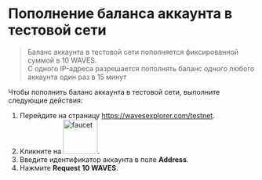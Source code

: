 # Пополнение баланса аккаунта в тестовой сети

> Баланс аккаунта в тестовой сети пополняется фиксированной суммой в 10 WAVES.
<br>С одного IP-адреса разрешается пополнять баланс _одного_ любого аккаунта один раз в 15 минут

Чтобы пополнить баланс аккаунта в тестовой сети, выполните следующие действия:

1. Перейдите на страницу <https://wavesexplorer.com/testnet>.
2. Кликните на <img src="img/faucet.png" alt="faucet" width="70"/>.
3. Введите идентификатор аккаунта в поле **Address**.
4. Нажмите **Request 10 WAVES**.
